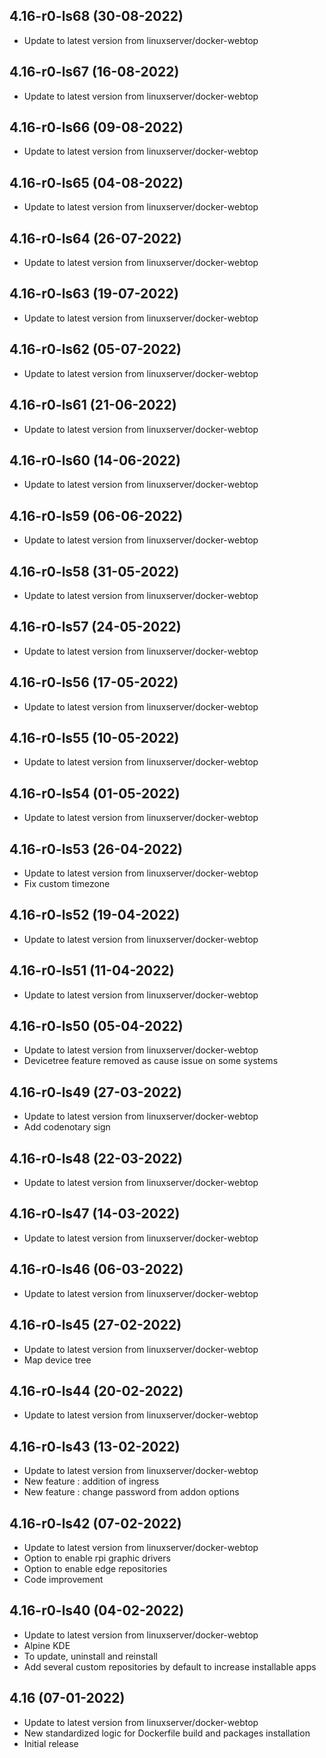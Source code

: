 
## 4.16-r0-ls68 (30-08-2022)
- Update to latest version from linuxserver/docker-webtop

## 4.16-r0-ls67 (16-08-2022)
- Update to latest version from linuxserver/docker-webtop

## 4.16-r0-ls66 (09-08-2022)
- Update to latest version from linuxserver/docker-webtop

## 4.16-r0-ls65 (04-08-2022)
- Update to latest version from linuxserver/docker-webtop

## 4.16-r0-ls64 (26-07-2022)
- Update to latest version from linuxserver/docker-webtop

## 4.16-r0-ls63 (19-07-2022)
- Update to latest version from linuxserver/docker-webtop

## 4.16-r0-ls62 (05-07-2022)
- Update to latest version from linuxserver/docker-webtop

## 4.16-r0-ls61 (21-06-2022)
- Update to latest version from linuxserver/docker-webtop

## 4.16-r0-ls60 (14-06-2022)
- Update to latest version from linuxserver/docker-webtop

## 4.16-r0-ls59 (06-06-2022)
- Update to latest version from linuxserver/docker-webtop

## 4.16-r0-ls58 (31-05-2022)
- Update to latest version from linuxserver/docker-webtop

## 4.16-r0-ls57 (24-05-2022)
- Update to latest version from linuxserver/docker-webtop

## 4.16-r0-ls56 (17-05-2022)
- Update to latest version from linuxserver/docker-webtop

## 4.16-r0-ls55 (10-05-2022)
- Update to latest version from linuxserver/docker-webtop

## 4.16-r0-ls54 (01-05-2022)
- Update to latest version from linuxserver/docker-webtop

## 4.16-r0-ls53 (26-04-2022)
- Update to latest version from linuxserver/docker-webtop
- Fix custom timezone

## 4.16-r0-ls52 (19-04-2022)
- Update to latest version from linuxserver/docker-webtop

## 4.16-r0-ls51 (11-04-2022)
- Update to latest version from linuxserver/docker-webtop

## 4.16-r0-ls50 (05-04-2022)
- Update to latest version from linuxserver/docker-webtop
- Devicetree feature removed as cause issue on some systems

## 4.16-r0-ls49 (27-03-2022)
- Update to latest version from linuxserver/docker-webtop
- Add codenotary sign

## 4.16-r0-ls48 (22-03-2022)
- Update to latest version from linuxserver/docker-webtop

## 4.16-r0-ls47 (14-03-2022)
- Update to latest version from linuxserver/docker-webtop

## 4.16-r0-ls46 (06-03-2022)
- Update to latest version from linuxserver/docker-webtop

## 4.16-r0-ls45 (27-02-2022)
- Update to latest version from linuxserver/docker-webtop
- Map device tree

## 4.16-r0-ls44 (20-02-2022)
- Update to latest version from linuxserver/docker-webtop

## 4.16-r0-ls43 (13-02-2022)
- Update to latest version from linuxserver/docker-webtop
- New feature : addition of ingress
- New feature : change password from addon options

## 4.16-r0-ls42 (07-02-2022)
- Update to latest version from linuxserver/docker-webtop
- Option to enable rpi graphic drivers
- Option to enable edge repositories
- Code improvement

## 4.16-r0-ls40 (04-02-2022)
- Update to latest version from linuxserver/docker-webtop
- Alpine KDE
- To update, uninstall and reinstall
- Add several custom repositories by default to increase installable apps

## 4.16 (07-01-2022)

- Update to latest version from linuxserver/docker-webtop
- New standardized logic for Dockerfile build and packages installation
- Initial release
